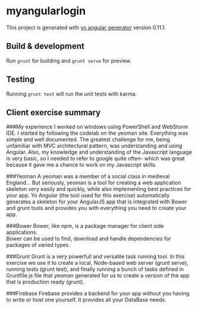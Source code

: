 # myangularlogin

This project is generated with [yo angular generator](https://github.com/yeoman/generator-angular)
version 0.11.1.

## Build & development

Run `grunt` for building and `grunt serve` for preview.

## Testing

Running `grunt test` will run the unit tests with karma.


Client exercise summary
---------------------------

###My experience
I worked on windows using PowerShell and WebStorm IDE.
I started by following the codelab on the yeoman site. Everything was simple and well documented. 
The greatest challenge for me, being  unfamiliar with MVC architectural pattern, was understanding and using Angular.
Also, my knowledge and understanding of the Javascript language is very basic, so I needed to refer to google quite often- 
which was great because it gave me a chance to work on my Javascript skills.

###Yeoman
A yeoman was a member of a social class in medieval England... 
But seriously, yeoman is a tool for creating a web application skeleton very easily and quickly, while also implementing best practices for your app.
Yo Angular (the tool used for this exercise) automatically generates a skeleton for your AngularJS app that is integrated with Bower and grunt tools and provides you with everything you need to create your app.

###Bower
Bower, like npm, is a package manager for client side applications.  
Bower can be used to find, download  and handle dependencies for packages of varied types. 

###Grunt
Grunt is a very powerfull and versatile task running tool. In this exercise we use it to create a local, Node-based web server (grunt serve), running tests (grunt test), and finally running a bunch of tasks defined in Gruntfile.js file that yeoman generated for us  to create a version of the app that is production ready (grunt).

###Firebase
Firebase provides a backend for your app without you having to write or host one yourself.
It provides all your DataBase needs.
